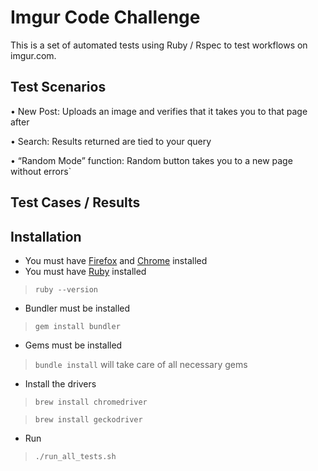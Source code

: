# Imgur Code Challenge
This is a set of automated tests using Ruby / Rspec to test workflows on imgur.com.

## Test Scenarios

• New Post: Uploads an image and verifies that it takes you to that page after

• Search: Results returned are tied to your query

• “Random Mode” function: Random button takes you to a new page without errors`

## Test Cases / Results



## Installation

* You must have [Firefox](https://www.mozilla.org/en-US/firefox/) and [Chrome](https://www.google.com/chrome/) installed
* You must have [Ruby](http://rubyinstaller.org/downloads/) installed
> ```ruby --version```

* Bundler must be installed
> ```gem install bundler```

* Gems must be installed
> ```bundle install``` will take care of all necessary gems

* Install the drivers
> `brew install chromedriver`

> `brew install geckodriver`
   
* Run 
> ```./run_all_tests.sh```